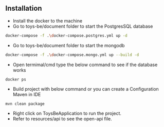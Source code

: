 ## Installation
- Install the docker to the machine
- Go to toys-be/document folder to start the PostgresSQL database
```bash
docker-compose -f .\docker-compose.postgres.yml up -d
```
- Go to toys-be/document folder to start the mongodb
```bash
docker-compose -f .\docker-compose.mongo.yml up --build -d
```
- Open termimal/cmd type the below command to see if the database works
```
docker ps
```
- Build project with below command or you can create a Configuration Maven in IDE
```
mvn clean package
```
- Right click on ToysBeApplication to run the project.
- Refer to resources/api to see the open-api file.